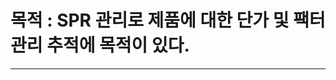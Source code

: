 # 목적 : SPR 관리로 제품에 대한 단가 및 팩터 관리 추적에 목적이 있다. 

--------------------------------------------------------------------------

